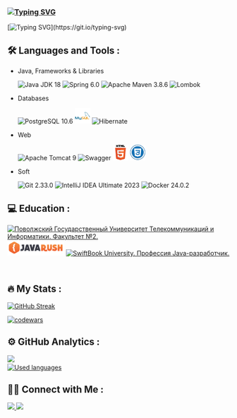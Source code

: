 ### [![Typing SVG](https://readme-typing-svg.herokuapp.com?font=Mulish&size=50&duration=3500&color=C2D5F7&vCenter=true&multiline=true&repeat=false&width=835&height=90&lines=Andrey+Fedorov+-+Java+developer)](https://git.io/typing-svg)   
[![Typing SVG](https://readme-typing-svg.herokuapp.com?font=Fira+Code&pause=1000&width=435&lines=Hello+World!)](https://git.io/typing-svg)
   

## :hammer_and_wrench: Languages and Tools :   

 - Java, Frameworks & Libraries
   
     <img 
         height="35" 
         title="Java JDK 18" 
         src="https://raw.githubusercontent.com/jmnote/z-icons/master/svg/java.svg">
     <img 
         height="35" 
         title="Spring 6.0" 
         src="https://raw.githubusercontent.com/yurijserrano/Github-Profile-Readme-Logos/master/frameworks/spring.svg">
     <img 
         height="35" 
         title="Apache Maven 3.8.6" 
         src="https://user-images.githubusercontent.com/43886029/158700377-62b0da69-81a2-4340-8ce6-dec718533aee.svg">
     <img 
         height="35" 
         title="Lombok" 
         src="https://avatars.githubusercontent.com/u/45949248?s=200&v=4">
         
 - Databases
   
     <img 
         height="35" 
         title="PostgreSQL 10.6" 
         src="https://raw.githubusercontent.com/yurijserrano/Github-Profile-Readme-Logos/master/databases/postgresql.svg">
     <img 
         height="35" 
         title="MySQL 8.0" 
         src="https://raw.githubusercontent.com/devicons/devicon/1119b9f84c0290e0f0b38982099a2bd027a48bf1/icons/mysql/mysql-original-wordmark.svg">
     <img 
         height="35" 
         title="Hibernate"
         src="https://raw.githubusercontent.com/gilbarbara/logos/master/logos/hibernate.svg">
 
 - Web

     <img 
         height="35" 
         title="Apache Tomcat 9" 
         src="https://upload.wikimedia.org/wikipedia/commons/thumb/f/fe/Apache_Tomcat_logo.svg/2560px-Apache_Tomcat_logo.svg.png">
     <img 
         height="35" 
         title="Swagger" 
         src="https://blog.skillfactory.ru/wp-content/uploads/2023/02/1_ihb6hdmaw48vjtbsjyhbzg-1830140.png">
     <img 
         height="35" 
         title="HTML5" 
         src="https://raw.githubusercontent.com/devicons/devicon/master/icons/html5/html5-original-wordmark.svg">
     <img 
         height="35" 
         title="CSS3" 
         src="https://github.com/Pedro-Murilo/icons-for-readme/blob/main/.github/css-icon.svg">
 - Soft

     <img 
         height="35" 
         title="Git 2.33.0" 
         src="https://git-scm.com/images/logos/downloads/Git-Icon-1788C.png">
     <img 
         height="35" 
         title="IntelliJ IDEA Ultimate 2023" 
         src="https://raw.githubusercontent.com/yurijserrano/Github-Profile-Readme-Logos/master/ides/intellij.svg">
     <img 
         height="35" 
         title="Docker 24.0.2" 
         src="https://avatars.githubusercontent.com/u/7739233?s=280&v=4">   
         


## 💻 Education : 

<a href="https://psuti.ru/ru/f2"><img height="35" title="Поволжский Государственный Университет Телекоммуникаций и Информатики. Факультет №2."
         src="https://upload.wikimedia.org/wikipedia/commons/5/55/Main-psuti-logo.png"><a/>
<a href="https://javarush.com/university"><img height="35" title="JavaRush University. Профессия Java-разработчик."
         src="https://raw.githubusercontent.com/YuriiSalimov/JavaRush/master/javarush_logo.png"><a/>
<a href="https://swiftbook.org"><img height="35" title="SwiftBook University. Профессия Java-разработчик."
         src="https://github.com/upravaD/upravaD/assets/105938670/776de2a5-d88e-40ed-8993-a1eca6102e09"><a/>
<!-- <a href="https://swiftbook.org"><img height="35" title="SwiftBook University. Профессия Java-разработчик."
         src="https://github.com/upravaD/upravaD/assets/105938670/ce7d07df-35af-4686-b238-f2e10cf6be8b"><a/> -->
<br/>   



## :fire: My Stats :

 [![GitHub Streak](http://github-readme-streak-stats.herokuapp.com?user=upravaD&theme=dark)](https://git.io/streak-stats)
 
 [![codewars](https://www.codewars.com/users/daktah/badges/large)](https://www.codewars.com/users/daktah)   



## ⚙️ GitHub Analytics :

<p align="left">
    <a href="https://github.com/upravaD">
          <img 
            height="180em" 
            src="https://github-readme-stats-eight-theta.vercel.app/api?username=upravaD&show_icons=true&theme=dark&include_all_commits=true&count_private=true"/>
          <br>
          <img 
            height="130px" 
            alt="Used languages" 
            src="https://github-readme-stats-sigma-five.vercel.app/api/top-langs/?username=upravaD&layout=compact&theme=vision-friendly-dark"/>
    </a>
</p>

## 🤝🏻 Connect with Me :

<p align="left">
    <a href="https://t.me/upravaD">
        <img src="https://img.shields.io/badge/-@upravaD-1877F2?style=flat&logo=Telegram&logoColor=white"/>
    </a>
    <a href="mailto:daktah@icloud.com">
        <img src="https://img.shields.io/badge/-daktah@icloud.com-D14836?style=flat&logo=Apple&logoColor=white&color=black"/>
    </a>
</p>
